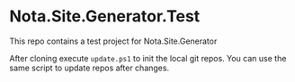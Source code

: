 # Nota.Site.Generator.Test

This repo contains a test project for Nota.Site.Generator

After cloning execute `update.ps1` to init the local git repos. You can use the same script to update repos after changes.